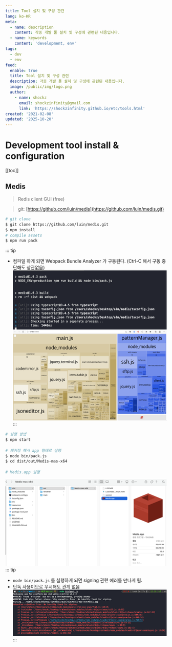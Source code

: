 ```yaml
---
title: Tool 설치 및 구성 관련
lang: ko-KR
meta:
  - name: description
    content: 각종 개발 툴 설치 및 구성에 관련된 내용입니다.
  - name: keywords
    content: 'development, env'
tags:
  - dev
  - env
feed:
  enable: true
  title: Tool 설치 및 구성 관련
  description: 각종 개발 툴 설치 및 구성에 관련된 내용입니다.
  image: /public/img/logo.png
  author:
    - name: shockz
      email: shockzinfinity@gmail.com
      link: 'https://shockzinfinity.github.io/etc/tools.html'
created: '2021-02-08'
updated: '2025-10-20'
---
```


# Development tool install & configuration

<TagLinks />

[[toc]]

## Medis

> Redis client GUI (free)

> git: [https://github.com/luin/medis](https://github.com/luin/medis.git)

```bash
# git clone
$ git clone https://github.com/luin/medis.git
$ npm install
# compile assets
$ npm run pack
```

::: tip

- 컴파일 하게 되면 Webpack Bundle Analyzer 가 구동된다. (Ctrl-C 해서 구동 중단해도 상관없음)
  ![tools.medis](./image/tools.medis.1.png)
  ![tools.medis](./image/tools.medis.2.png)
  :::

```bash
# 실행 방법
$ npm start

# 패키징 해서 app 형태로 실행
$ node bin/pack.js
$ cd dist/out/Medis-mas-x64

# Medis.app 실행
```

![tools.medis](./image/tools.medis.3.png)
::: tip

- `node bin/pack.js` 를 실행하게 되면 signing 관련 에러를 만나게 됨.
- 단독 사용이므로 무시해도 관계 없음
  ![tools.medis](./image/tools.medis.4.png)
  :::
